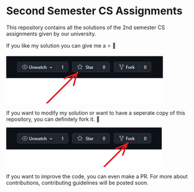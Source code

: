 # Second Semester CS Assignments
This repository contains all the solutions of the 2nd semester CS assignments given by our university.
  

If you like my solution you can give me a :star: :hugs:

![how to star](https://raw.githubusercontent.com/J16N/First-Semester-CS-Assignments/main/README/star.png)

If you want to modify my solution or want to have a seperate copy of this repository, you can definitely fork it. :slightly_smiling_face:

![how-to-fork](https://raw.githubusercontent.com/J16N/First-Semester-CS-Assignments/main/README/fork.png)

  
If you want to improve the code, you can even make a PR. For more about contributions, contributing guidelines will be posted soon.